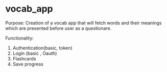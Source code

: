 # vocab_app

Purpose:
  Creation of a vocab app that will fetch words and their meanings which are presented before user as a  questionare.
  
 Functionality:
 1. Authentication(basic, token)
 2. Login (basic , Oauth)
 3. Flashcards
 4. Save progress
 
